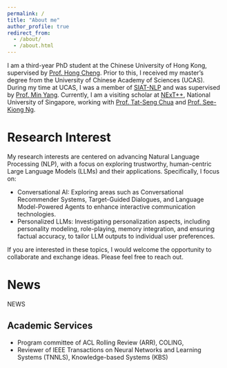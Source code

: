 ```yaml
---
permalink: /
title: "About me"
author_profile: true
redirect_from: 
  - /about/
  - /about.html
---
```


I am a third-year PhD student at the Chinese University of Hong Kong, supervised by [Prof. Hong Cheng](https://www.se.cuhk.edu.hk/people/academic-staff/prof-cheng-hong/). Prior to this, I received my master’s degree from the University of Chinese Academy of Sciences (UCAS). During my time at UCAS, I was a member of [SIAT-NLP](https://github.com/siat-nlp) and was supervised by [Prof. Min Yang](https://minyang.me/). Currently, I am a visiting scholar at [NExT++](https://www.nextcenter.org/), National University of Singapore, working with [Prof. Tat-Seng Chua](https://www.chuatatseng.com/) and [Prof. See-Kiong Ng](https://www.comp.nus.edu.sg/~ngsk/). 

Research Interest
======
My research interests are centered on advancing Natural Language Processing (NLP), with a focus on exploring trustworthy, human-centric Large Language Models (LLMs) and their applications. Specifically, I focus on:
- Conversational AI: Exploring areas such as Conversational Recommender Systems, Target-Guided Dialogues, and Language Model-Powered Agents to enhance interactive communication technologies.
- Personalized LLMs: Investigating personalization aspects, including personality modeling, role-playing, memory integration, and ensuring factual accuracy, to tailor LLM outputs to individual user preferences.

If you are interested in these topics, I would welcome the opportunity to collaborate and exchange ideas. Please feel free to reach out.

News
======
<span class="news-badge">NEWS</span>

Academic Services
------
- Program committee of ACL Rolling Review (ARR), COLING, 
- Reviewer of IEEE Transactions on Neural Networks and Learning Systems (TNNLS), Knowledge-based Systems (KBS)
